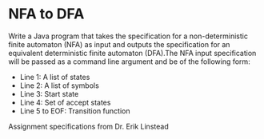 # NFA to DFA
Write a Java program that takes the specification for a non-deterministic finite automaton (NFA) as input and outputs the specification for an equivalent deterministic finite automaton (DFA).The NFA input specification will be passed as a command line argument and be of the following form:
<ul>
<li>Line 1: A list of states</li>
<li>Line 2: A list of symbols</li>
<li>Line 3: Start state</li>
<li>Line 4: Set of accept states</li>
<li>Line 5 to EOF: Transition function</li>
</ul>

Assignment specifications from Dr. Erik Linstead
